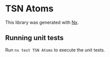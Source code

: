 # TSN Atoms

This library was generated with [Nx](https://nx.dev).

## Running unit tests

Run `nx test TSN Atoms` to execute the unit tests.
